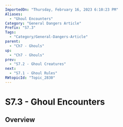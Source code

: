 ```yaml
---
ImportedOn: "Thursday, February 16, 2023 6:10:23 PM"
Aliases:
  - "Ghoul Encounters"
Category: "General Dangers Article"
Prefix: "S7.3"
Tags:
  - "Category/General-Dangers-Article"
parent:
  - "Ch7 - Ghouls"
up:
  - "Ch7 - Ghouls"
prev:
  - "S7.2 - Ghoul Creatures"
next:
  - "S7.1 - Ghoul Rules"
RWtopicId: "Topic_2830"
---
```

# S7.3 - Ghoul Encounters
## Overview
